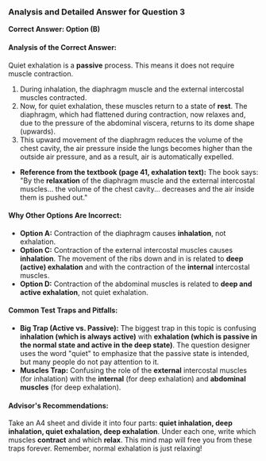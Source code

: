 ### **Analysis and Detailed Answer for Question 3**

**Correct Answer: Option (B)**

#### **Analysis of the Correct Answer:**
Quiet exhalation is a **passive** process. This means it does not require muscle contraction.
1.  During inhalation, the diaphragm muscle and the external intercostal muscles contracted.
2.  Now, for quiet exhalation, these muscles return to a state of **rest**. The diaphragm, which had flattened during contraction, now relaxes and, due to the pressure of the abdominal viscera, returns to its dome shape (upwards).
3.  This upward movement of the diaphragm reduces the volume of the chest cavity, the air pressure inside the lungs becomes higher than the outside air pressure, and as a result, air is automatically expelled.

*   **Reference from the textbook (page 41, exhalation text):** The book says: "By the **relaxation** of the diaphragm muscle and the external intercostal muscles... the volume of the chest cavity... decreases and the air inside them is pushed out."

#### **Why Other Options Are Incorrect:**
*   **Option A:** Contraction of the diaphragm causes **inhalation**, not exhalation.
*   **Option C:** Contraction of the external intercostal muscles causes **inhalation**. The movement of the ribs down and in is related to **deep (active) exhalation** and with the contraction of the **internal** intercostal muscles.
*   **Option D:** Contraction of the abdominal muscles is related to **deep and active exhalation**, not quiet exhalation.

#### **Common Test Traps and Pitfalls:**
*   **Big Trap (Active vs. Passive):** The biggest trap in this topic is confusing **inhalation (which is always active)** with **exhalation (which is passive in the normal state and active in the deep state)**. The question designer uses the word "quiet" to emphasize that the passive state is intended, but many people do not pay attention to it.
*   **Muscles Trap:** Confusing the role of the **external** intercostal muscles (for inhalation) with the **internal** (for deep exhalation) and **abdominal muscles** (for deep exhalation).

#### **Advisor's Recommendations:**
Take an A4 sheet and divide it into four parts: **quiet inhalation, deep inhalation, quiet exhalation, deep exhalation**. Under each one, write which muscles **contract** and which **relax**. This mind map will free you from these traps forever. Remember, normal exhalation is just relaxing!